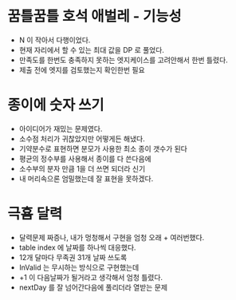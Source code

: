 # 꿈틀꿈틀 호석 애벌레 - 기능성
- N 이 작아서 다행이었다.
- 현재 자리에서 할 수 있는 최대 값을 DP 로 풀었다.
- 만족도를 한번도 충족하지 못하는 엣지케이스를 고려안해서 한번 틀렸다.
- 제출 전에 엣지를 검토했는지 확인한번 필요

# 종이에 숫자 쓰기
- 아이디어가 재밌는 문제였다.
- 소수점 처리가 귀찮았지만 어떻게든 해냈다.
- 기약분수로 표현하면 분모가 사용한 최소 종이 갯수가 된다
- 평균의 정수부를 사용해서 종이를 다 쓴다음에
- 소수부의 분자 만큼 1을 더 쓰면 되더라 신기
- 내 머리속으론 엄밀했는데 잘 표현을 못하겠다.

# 극횸 달력
- 달력문제 짜증나, 내가 멍청해서 구현을 엄청 오래 + 여러번했다.
- table index 에 날짜를 하나씩 대응했다.
- 12개 달마다 무족권 31개 날짜 쓰도록
- InValid 는 무시하는 방식으로 구현했는데
- +1 이 다음날짜가 될거라고 생각해서 엄청 틀렸다.
- nextDay 를 잘 넘어간다음에 풀리더라 열받는 문제